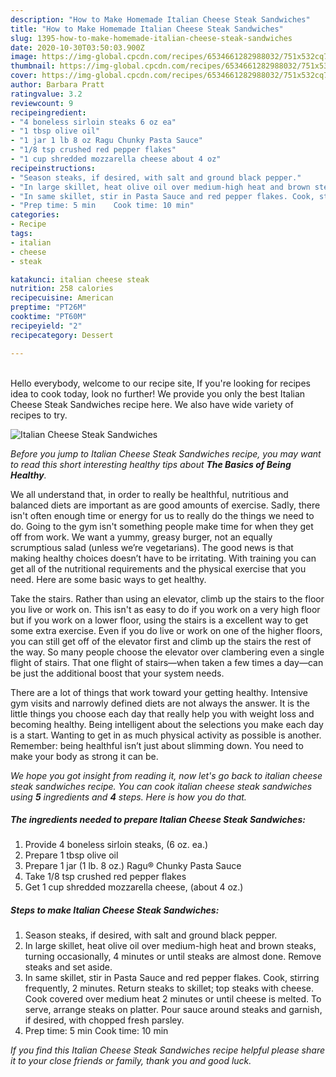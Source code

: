 ```yaml
---
description: "How to Make Homemade Italian Cheese Steak Sandwiches"
title: "How to Make Homemade Italian Cheese Steak Sandwiches"
slug: 1395-how-to-make-homemade-italian-cheese-steak-sandwiches
date: 2020-10-30T03:50:03.900Z
image: https://img-global.cpcdn.com/recipes/6534661282988032/751x532cq70/italian-cheese-steak-sandwiches-recipe-main-photo.jpg
thumbnail: https://img-global.cpcdn.com/recipes/6534661282988032/751x532cq70/italian-cheese-steak-sandwiches-recipe-main-photo.jpg
cover: https://img-global.cpcdn.com/recipes/6534661282988032/751x532cq70/italian-cheese-steak-sandwiches-recipe-main-photo.jpg
author: Barbara Pratt
ratingvalue: 3.2
reviewcount: 9
recipeingredient:
- "4 boneless sirloin steaks 6 oz ea"
- "1 tbsp olive oil"
- "1 jar 1 lb 8 oz Ragu Chunky Pasta Sauce"
- "1/8 tsp crushed red pepper flakes"
- "1 cup shredded mozzarella cheese about 4 oz"
recipeinstructions:
- "Season steaks, if desired, with salt and ground black pepper."
- "In large skillet, heat olive oil over medium-high heat and brown steaks, turning occasionally, 4 minutes or until steaks are almost done. Remove steaks and set aside."
- "In same skillet, stir in Pasta Sauce and red pepper flakes. Cook, stirring frequently, 2 minutes. Return steaks to skillet; top steaks with cheese. Cook covered over medium heat 2 minutes or until cheese is melted. To serve, arrange steaks on platter. Pour sauce around steaks and garnish, if desired, with chopped fresh parsley."
- "Prep time: 5 min    Cook time: 10 min"
categories:
- Recipe
tags:
- italian
- cheese
- steak

katakunci: italian cheese steak 
nutrition: 258 calories
recipecuisine: American
preptime: "PT26M"
cooktime: "PT60M"
recipeyield: "2"
recipecategory: Dessert

---
```

<br>
Hello everybody, welcome to our recipe site, If you're looking for recipes idea to cook today, look no further! We provide you only the best Italian Cheese Steak Sandwiches recipe here. We also have wide variety of recipes to try.
<br>


![Italian Cheese Steak Sandwiches](https://img-global.cpcdn.com/recipes/6534661282988032/751x532cq70/italian-cheese-steak-sandwiches-recipe-main-photo.jpg)

<i>Before you jump to Italian Cheese Steak Sandwiches recipe, you may want to read this short interesting healthy tips about <strong>The Basics of Being Healthy</strong>.</i>

We all understand that, in order to really be healthful, nutritious and balanced diets are important as are good amounts of exercise. Sadly, there isn't often enough time or energy for us to really do the things we need to do. Going to the gym isn't something people make time for when they get off from work. We want a yummy, greasy burger, not an equally scrumptious salad (unless we’re vegetarians). The good news is that making healthy choices doesn’t have to be irritating. With training you can get all of the nutritional requirements and the physical exercise that you need. Here are some basic ways to get healthy.

Take the stairs. Rather than using an elevator, climb up the stairs to the floor you live or work on. This isn't as easy to do if you work on a very high floor but if you work on a lower floor, using the stairs is a excellent way to get some extra exercise. Even if you do live or work on one of the higher floors, you can still get off of the elevator first and climb up the stairs the rest of the way. So many people choose the elevator over clambering even a single flight of stairs. That one flight of stairs—when taken a few times a day—can be just the additional boost that your system needs. 

There are a lot of things that work toward your getting healthy. Intensive gym visits and narrowly defined diets are not always the answer. It is the little things you choose each day that really help you with weight loss and becoming healthy. Being intelligent about the selections you make each day is a start. Wanting to get in as much physical activity as possible is another. Remember: being healthful isn’t just about slimming down. You need to make your body as strong it can be. 


<i>We hope you got insight from reading it, now let's go back to italian cheese steak sandwiches recipe. You can cook italian cheese steak sandwiches using <strong>5</strong> ingredients and <strong>4</strong> steps. Here is how you do that.
</i>

##### The ingredients needed to prepare Italian Cheese Steak Sandwiches:

1. Provide 4 boneless sirloin steaks, (6 oz. ea.)
1. Prepare 1 tbsp olive oil
1. Prepare 1 jar (1 lb. 8 oz.) Ragu® Chunky Pasta Sauce
1. Take 1/8 tsp crushed red pepper flakes
1. Get 1 cup shredded mozzarella cheese, (about 4 oz.)


##### Steps to make Italian Cheese Steak Sandwiches:

1. Season steaks, if desired, with salt and ground black pepper.
1. In large skillet, heat olive oil over medium-high heat and brown steaks, turning occasionally, 4 minutes or until steaks are almost done. Remove steaks and set aside.
1. In same skillet, stir in Pasta Sauce and red pepper flakes. Cook, stirring frequently, 2 minutes. Return steaks to skillet; top steaks with cheese. Cook covered over medium heat 2 minutes or until cheese is melted. To serve, arrange steaks on platter. Pour sauce around steaks and garnish, if desired, with chopped fresh parsley.
1. Prep time: 5 min    Cook time: 10 min


<i>If you find this Italian Cheese Steak Sandwiches recipe helpful please share it to your close friends or family, thank you and good luck.</i>
